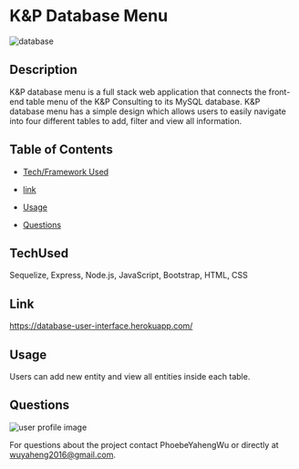 # K&P Database Menu
![database](https://user-images.githubusercontent.com/52837649/85235909-facfe500-b3e6-11ea-98a4-0e548c4dace6.gif)

## Description
K&P database menu is a full stack web application that connects the front-end table menu of the K&P Consulting to its MySQL database. K&P database menu has a simple design which allows users to easily navigate into four different tables to add, filter and view all information.

## Table of Contents

* [Tech/Framework Used](#TechUsed)

* [link](#Link)

* [Usage](#usage) 

* [Questions](#Questions)


## TechUsed
Sequelize, Express, Node.js, JavaScript, Bootstrap, HTML, CSS

## Link
https://database-user-interface.herokuapp.com/

## Usage
Users can add new entity and view all entities inside each table.

## Questions
![user profile image](https://avatars0.githubusercontent.com/u/52837649?v=4)

For questions about the project contact PhoebeYahengWu or directly at wuyaheng2016@gmail.com.

